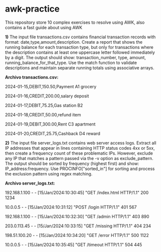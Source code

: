 # awk-practice
This repository store 10 complex exercises to resolve using AWK, also contains a fast guide about using AWK

**1)** The input file transactions.csv contains financial transaction records with format: date,type,amount,description. Create a report that shows the running balance for each transaction type, but only for transactions where the description contains at least one uppercase letter followed immediately by a digit. The output should show: transaction_number, type, amount, running_balance_for_that_type. Use the match function to validate descriptions and maintain separate running totals using associative arrays.


**Archivo transactions.csv:**

2024-01-15,DEBIT,150.50,Payment A1 grocery

2024-01-16,CREDIT,200.00,salary deposit

2024-01-17,DEBIT,75.25,Gas station B2

2024-01-18,CREDIT,50.00,refund item

2024-01-19,DEBIT,300.00,Rent C3 apartment

2024-01-20,CREDIT,25.75,Cashback D4 reward


**2)** The input file server_logs.txt contains web server access logs. Extract all IP addresses that appear in lines containing HTTP status codes 4xx or 5xx, then create a frequency count of these problematic IPs. However, exclude any IP that matches a pattern passed via the -v option as exclude_pattern. The output should be sorted by frequency (highest first) and show: IP_address:frequency. Use PROCINFO["sorted_in"] for sorting and process the exclusion pattern using regex matching.


**Archivo server_logs.txt:**

192.168.1.100 - - [15/Jan/2024:10:30:45] "GET /index.html HTTP/1.1" 200 1234

10.0.0.5 - - [15/Jan/2024:10:31:12] "POST /login HTTP/1.1" 401 567

192.168.1.100 - - [15/Jan/2024:10:32:30] "GET /admin HTTP/1.1" 403 890

203.0.113.45 - - [15/Jan/2024:10:33:15] "GET /missing HTTP/1.1" 404 234

198.51.100.20 - - [15/Jan/2024:10:34:20] "GET /error HTTP/1.1" 500 1122

10.0.0.5 - - [15/Jan/2024:10:35:45] "GET /timeout HTTP/1.1" 504 445

